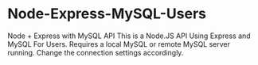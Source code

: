 # Node-Express-MySQL-Users
Node + Express with MySQL API
This is a Node.JS API Using Express and MySQL For Users.
Requires a local MySQL or remote MySQL server running.
Change the connection settings accordingly.
